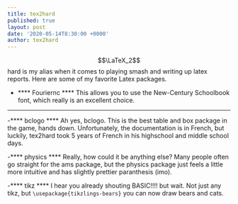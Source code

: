 ```yaml
---
title: tex2hard
published: true
layout: post
date: '2020-05-14T8:30:00 +0000'
author: tex2hard
---
```


$$\LaTeX_2$$ hard is my alias when it comes to playing smash and writing up latex reports.  Here are some of my favorite Latex packages.  

- **** Fouriernc **** This allows you to use the New-Century Schoolbook font, which really is an excellent choice.  
<hr>
-**** bclogo ****
Ah yes, bclogo.  This is the best table and box package in the game, hands down.  Unfortunately, the documentation is in French, but luckily, tex2hard took 5 years of French in his highschool and middle school days.  

-**** physics **** Really, how could it be anything else?  Many people often go straight for the ams package, but the physics package just feels a little more intuitive and has slightly prettier paranthesis (imo).  


-**** tikz **** I hear you already shouting BASIC!!!! but wait.  Not just any tikz, but <code>\usepackage{tikzlings-bears}</code>
you can now draw bears and cats.